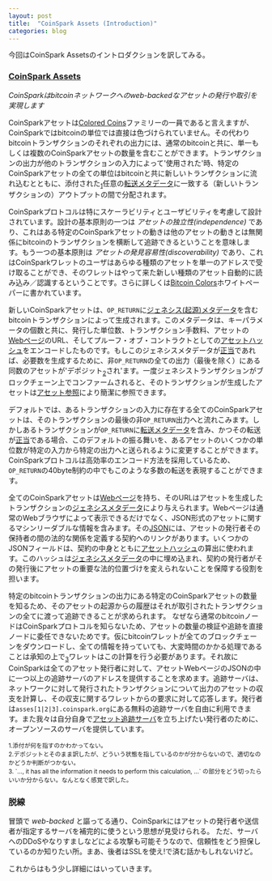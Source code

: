 ```yaml
---
layout: post
title:  "CoinSpark Assets (Introduction)"
categories: blog
---
```

今回はCoinSpark Assetsのイントロダクションを訳してみる。

### [CoinSpark Assets](http://coinspark.org/developers/assets-introduction/)

*CoinSparkはbitcoinネットワークへのweb-backedなアセットの発行や取引を実現します*

CoinSparkアセットは[Colored Coins](http://www.coloredcoins.org/)ファミリーの一員であると言えますが、CoinSparkではbitcoinの単位では直接は色づけられていません。その代わりbitcoinトランザクションのそれぞれの出力には、通常のbitcoinと共に、単一もしくは複数のCoinSparkアセットの数量を含むことができます。トランザクションの出力が他のトランザクションの入力によって'使用された'時、特定のCoinSparkアセットの全ての単位はbitcoinと共に新しいトランザクションに流れ込むとともに、添付された<sub>[1](#)</sub>任意の[転送メタデータ](#)に一致する（新しいトランザクションの）アウトプットの間で分配されます。

CoinSparkプロトコルは特にスケーラビリティとユーザビリティを考慮して設計されています。設計の基本原則の一つは *アセットの独立性(independence)* であり、これはある特定のCoinSparkアセットの動きは他のアセットの動きとは無関係にbitcoinのトランザクションを横断して追跡できるということを意味します。もう一つの基本原則は *アセットの発見容易性(discoverability)* であり、これはCoinSparkワレットのユーザはあらゆる種類のアセットを単一のアドレスで受け取ることができ、そのワレットはやって来た新しい種類のアセット自動的に読み込み／認識するということです。さらに詳しくは[Bitcoin Colors](http://www.coincolors.org/)ホワイトペーパーに書かれています。

新しいCoinSparkアセットは、`OP_RETURN`に[ジェネシス(起源)メタデータ](#)を含むbitcoinトランザクションによって生成されます。このメタデータは、キーパラメータの個数と共に、発行した単位数、トランザクション手数料、アセットの[Webページ](#)のURL、そしてプルーフ・オブ・コントラクトとしての[アセットハッシュ](#)をエンコードしたものです。もしこのジェネシスメタデータが[正当](#)であれば、必要数を生成するために、非`OP_RETURN`の全ての出力（最後を除く）にある同数のアセットが'デポジット<sub>[2](#2)</sub>され'ます。一度ジェネシストランザクションがブロックチェーン上でコンファームされると、そのトランザクションが生成したアセットは[アセット参照](#)により簡潔に参照できます。

デフォルトでは、あるトランザクションの入力に存在する全てのCoinSparkアセットは、そのトランザクションの最後の非`OP_RETURN`出力へと流れこみます。しかしあるトランザクションが`OP_RETURN`に[転送メタデータ](#)を含み、かつその転送が[正当](#)である場合、このデフォルトの振る舞いを、あるアセットのいくつかの単位数が特定の入力から特定の出力へと送られるように変更することができます。CoinSparkプロトコルは高効率のエンコード方法を採用しているため、`OP_RETURN`の40byte制約の中でもこのような多数の転送を表現することができます。

全てのCoinSparkアセットは[Webページ](#)を持ち、そのURLはアセットを生成したトランザクションの[ジェネシスメタデータ](#)により与えられます。Webページは通常のWebブラウザによって表示できるだけでなく、JSON形式のアセットに関するマシンリーダブルな情報を含みます。その[JSON](http://en.wikipedia.org/wiki/JSON)には、アセットの発行者その保持者の間の法的な関係を定義する契約へのリンクがあります。いくつかのJSONフィールドは、契約の中身とともに[アセットハッシュ](#)の算出に使われます。このハッシュは[ジェネシスメタデータ](#)の中に埋め込まれ、契約の発行者がその発行後にアセットの重要な法的位置づけを変えられないことを保障する役割を担います。

特定のbitcoinトランザクションの出力にある特定のCoinSparkアセットの数量を知るため、そのアセットの起源からの履歴はそれが取引されたトランザクションの全てに渡って追跡できることが求められます。
なぜなら通常のbitcoinノードはCoinSparkプロトコルを知らないため、アセットの数量の検証や追跡を直接ノードに委任できないためです。仮にbitcoinワレットが全てのブロックチェーンをダウンロードし、全ての情報を持っていても、大変時間のかかる処理であることは承知の上で<sub>[3](#3)</sub>ワレットはこの計算を行う必要があります。それ故にCoinSparkは全てのアセット発行者に対して、アセットWebページのJSONの中に一つ以上の追跡サーバのアドレスを提供することを求めます。追跡サーバは、ネットワークに対して発行されたトランザクションについて出力のアセットの収支を計算し、その収支に関するワレットからの要求に対して応答します。発行者は`asses[1|2|3].coinspark.org`にある無料の追跡サーバを自由に利用できます。また我々は自分自身で[アセット追跡サーバ](#)を立ち上げたい発行者のために、オープンソースのサーバを提供しています。


<small>
<a name="1">1.</a>添付が何を指すのかわかってない。<br>
<a name="2">2.</a>デポジットとそのまま訳したが、どういう状態を指しているのかが分からないので、適切なのかどうか判断がつかない。<br>
<a name="3">3.</a> `..., it has all the information it needs to perform this calculation, ...` の部分をどう切ったらいいか分からない。なんとなく感覚で訳した。<br>
</small>

### 脱線

冒頭で *web-backed* と謳ってる通り、CoinSparkにはアセットの発行者や送信者が指定するサーバを補完的に使うという思想が見受けられる。
ただ、サーバへのDDoSやなりすましなどによる攻撃も可能そうなので、信頼性をどう担保しているのか知りたい所。まあ、後者はSSLを使え!で済む話かもしれないけど。

これからはもう少し詳細にはいっていきます。
